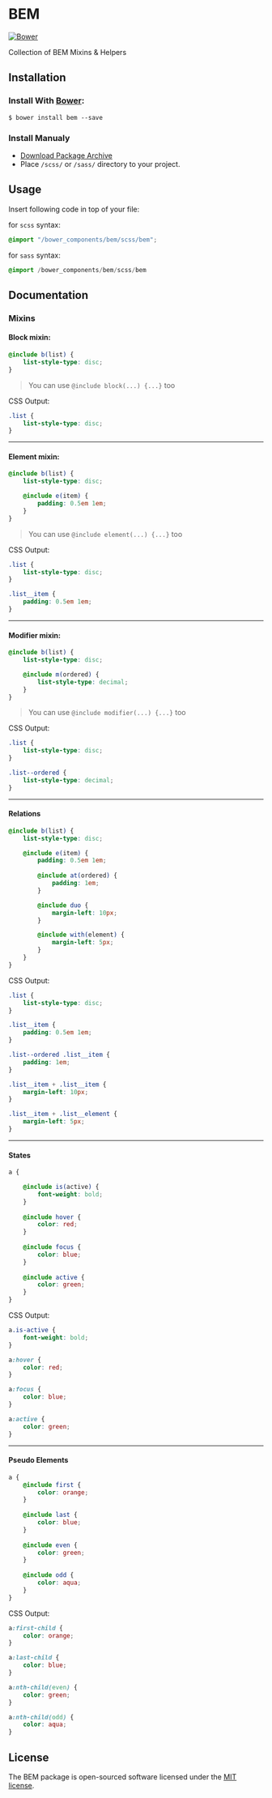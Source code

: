 # BEM
[![Bower](https://img.shields.io/bower/v/bem.svg)](https://github.com/zgabievi/bem)

Collection of BEM Mixins &amp; Helpers

## Installation
### Install With [Bower](http://bower.io/):
```
$ bower install bem --save
```
### Install Manualy
- [Download Package Archive](https://github.com/zgabievi/bem/archive/master.zip)
- Place `/scss/` or `/sass/` directory to your project.

## Usage
Insert following code in top of your file:

for `scss` syntax:
```scss
@import "/bower_components/bem/scss/bem";
```

for `sass` syntax:
```sass
@import /bower_components/bem/scss/bem
```

## Documentation
### Mixins
#### Block mixin:
```scss
@include b(list) {
	list-style-type: disc;
}
```
> You can use `@include block(...) {...}` too

CSS Output:
```css
.list {
	list-style-type: disc;
}
```
---
#### Element mixin:
```scss
@include b(list) {
	list-style-type: disc;

	@include e(item) {
		padding: 0.5em 1em;
	}
}
```
> You can use `@include element(...) {...}` too

CSS Output:
```css
.list {
	list-style-type: disc;
}

.list__item {
	padding: 0.5em 1em;
}
```
---
#### Modifier mixin:
```scss
@include b(list) {
	list-style-type: disc;

	@include m(ordered) {
		list-style-type: decimal;
	}
}
```
> You can use `@include modifier(...) {...}` too

CSS Output:
```css
.list {
	list-style-type: disc;
}

.list--ordered {
	list-style-type: decimal;
}
```
---
#### Relations
```scss
@include b(list) {
	list-style-type: disc;

	@include e(item) {
		padding: 0.5em 1em;
		
		@include at(ordered) {
			padding: 1em;
		}

		@include duo {
			margin-left: 10px;
		}

		@include with(element) {
			margin-left: 5px;
		}
	}
}
```
CSS Output:
```css
.list {
	list-style-type: disc;
}

.list__item {
	padding: 0.5em 1em;
}

.list--ordered .list__item {
	padding: 1em;
}

.list__item + .list__item {
	margin-left: 10px;
}

.list__item + .list__element {
	margin-left: 5px;
}
```
----
#### States
```scss
a {

	@include is(active) {
		font-weight: bold;
	}
		
	@include hover {
		color: red;
	}
				
	@include focus {
		color: blue;
	}
				
	@include active {
		color: green;
	}
}
```
CSS Output:
```css
a.is-active {
	font-weight: bold;
}

a:hover {
	color: red;
}

a:focus {
	color: blue;
}

a:active {
	color: green;
}
```
---
#### Pseudo Elements
```scss
a {
	@include first {
		color: orange;
	}
	
	@include last {
		color: blue;
	}
		
	@include even {
		color: green;
	}
		
	@include odd {
		color: aqua;
	}
}
```
CSS Output:
```css
a:first-child {
	color: orange;
}

a:last-child {
	color: blue;
}

a:nth-child(even) {
	color: green;
}

a:nth-child(odd) {
	color: aqua;
}
```

## License
The BEM package is open-sourced software licensed under the [MIT license](http://opensource.org/licenses/MIT).
